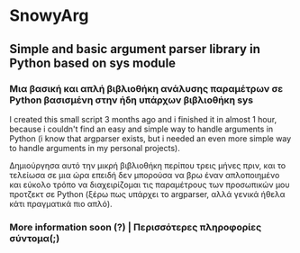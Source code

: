 # SnowyArg

## Simple and basic argument parser library in Python based on sys module
### Μια βασική και απλή βιβλιοθήκη ανάλυσης παραμέτρων σε Python βασισμένη στην ήδη υπάρχων βιβλιοθήκη sys

 I created this small script 3 months ago and i finished it in almost 1 hour, because i couldn't find an easy and simple way to handle arguments in Python (i know that argparser exists, but i needed an even more simple way to handle arguments in my personal projects). 

 Δημιούργησα αυτό την μικρή βιβλιοθήκη περίπου τρεις μήνες πριν, και το τελείωσα σε μια ώρα επειδή δεν μπορούσα να βρω έναν απλοποιημένο και εύκολο τρόπο να διαχειρίζομαι τις παραμέτρους των προσωπικών μου προτζεκτ σε Python (ξέρω πως υπάρχει το argparser, αλλά γενικά ήθελα κάτι πραγματικά πιο απλό).

### More information soon (?) | Περισσότερες πληροφορίες σύντομα(;)
